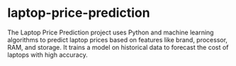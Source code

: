 # laptop-price-prediction
The Laptop Price Prediction project uses Python and machine learning algorithms to predict laptop prices based on features like brand, processor, RAM, and storage. It trains a model on historical data to forecast the cost of laptops with high accuracy.
